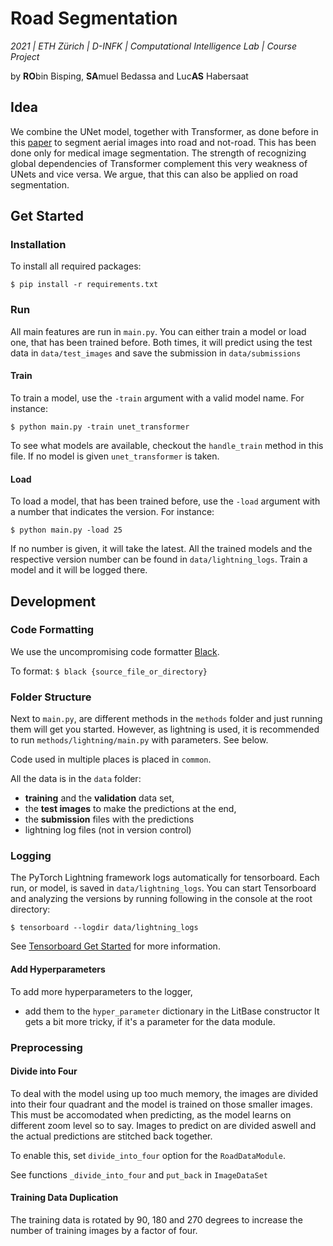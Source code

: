 # Road Segmentation

_2021 | ETH Zürich | D-INFK | Computational Intelligence Lab | Course Project_

by **RO**bin Bisping, **SA**muel Bedassa and Luc**AS** Habersaat

## Idea

We combine the UNet model, together with Transformer, as done before in this [paper](https://arxiv.org/abs/2102.04306)
to segment aerial images into road and not-road. This has been done only for medical image segmentation. The strength of
recognizing global dependencies of Transformer complement this very weakness of UNets and vice versa. We argue, that
this can also be applied on road segmentation.

## Get Started

### Installation

To install all required packages:

```
$ pip install -r requirements.txt
```
### Run

All main features are run in  `main.py`. You can either train a model or load one, that has been trained before. Both
times, it will predict using the test data in `data/test_images` and save the submission in `data/submissions`


#### Train

To train a model, use the `-train` argument with a valid model name. For instance:

```
$ python main.py -train unet_transformer
```

To see what models are available, checkout the `handle_train` method in this file. If no model is
given `unet_transformer` is taken.

#### Load

To load a model, that has been trained before, use the `-load` argument with a number that indicates the version. For
instance:

```
$ python main.py -load 25
```

If no number is given, it will take the latest.
All the trained models and the respective version number can be found in `data/lightning_logs`. Train a model and it
will be logged there.

## Development

### Code Formatting

We use the uncompromising code formatter [Black](https://github.com/psf/black).

To format: `$ black {source_file_or_directory}`

### Folder Structure

Next to `main.py`, are different methods in the `methods` folder and just running them will get you started. However, as
lightning is used, it is recommended to run `methods/lightning/main.py` with parameters. See below.

Code used in multiple places is placed in `common`.

All the data is in the `data` folder:

* **training** and the **validation** data set,
* the **test images** to make the predictions at the end,
* the **submission** files with the predictions
* lightning log files (not in version control)

### Logging

The PyTorch Lightning framework logs automatically for tensorboard. Each run, or model, is saved
in `data/lightning_logs`. You can start Tensorboard and analyzing the versions by running following in the console at
the root directory:

```
$ tensorboard --logdir data/lightning_logs
```

See [Tensorboard Get Started](https://www.tensorflow.org/tensorboard/get_started) for more information.

#### Add Hyperparameters

To add more hyperparameters to the logger,
- add them to the `hyper_parameter` dictionary in the LitBase constructor It gets a bit more tricky, if it's a parameter
  for the data module.

### Preprocessing

#### Divide into Four

To deal with the model using up too much memory, the images are divided into their four quadrant and the model is
trained on those smaller images. This must be accomodated when predicting, as the model learns on different zoom level
so to say. Images to predict on are divided aswell and the actual predictions are stitched back together.

To enable this, set `divide_into_four` option for the `RoadDataModule`.

See functions `_divide_into_four` and `put_back` in `ImageDataSet`

#### Training Data Duplication
The training data is rotated by 90, 180 and 270 degrees to increase the number of training images by a factor of four.